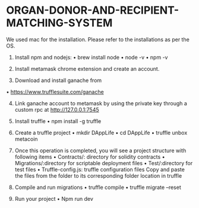 # ORGAN-DONOR-AND-RECIPIENT-MATCHING-SYSTEM

We used mac for the installation. Please refer to the installations as per the OS.
1. Install npm and nodejs:
• brew install node
• node -v
• npm -v

2. Install metamask chrome extension and create an account.

3. Download and install ganache from 

• https://www.trufflesuite.com/ganache

4. Link ganache account to metamask by using the private key through a 
custom rpc at http://127.0.0.1:7545

5. Install truffle 
• npm install -g truffle

6. Create a truffle project
• mkdir DAppLife
• cd DAppLife
• truffle unbox metacoin

7. Once this operation is completed, you will see a project structure with 
following items
• Contracts/: directory for solidity contracts
• Migrations/:directory for scriptable deployment files
• Test/:directory for test files
• Truffle-config.js: truffle configuration files
Copy and paste the files from the folder to its corresponding folder 
location in truffle

8. Compile and run migrations
• truffle compile
• truffle migrate –reset

9. Run your project 
• Npm run dev 
